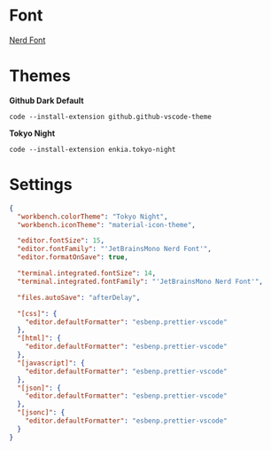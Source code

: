 # Font

[Nerd Font](https://github.com/ryanoasis/nerd-fonts/releases/download/v3.2.1/JetBrainsMono.zip)

# Themes

**Github Dark Default**

```shell
code --install-extension github.github-vscode-theme
```

**Tokyo Night**

```shell
code --install-extension enkia.tokyo-night
```

# Settings

```json
{
  "workbench.colorTheme": "Tokyo Night",
  "workbench.iconTheme": "material-icon-theme",

  "editor.fontSize": 15,
  "editor.fontFamily": "'JetBrainsMono Nerd Font'",
  "editor.formatOnSave": true,

  "terminal.integrated.fontSize": 14,
  "terminal.integrated.fontFamily": "'JetBrainsMono Nerd Font'",

  "files.autoSave": "afterDelay",

  "[css]": {
    "editor.defaultFormatter": "esbenp.prettier-vscode"
  },
  "[html]": {
    "editor.defaultFormatter": "esbenp.prettier-vscode"
  },
  "[javascript]": {
    "editor.defaultFormatter": "esbenp.prettier-vscode"
  },
  "[json]": {
    "editor.defaultFormatter": "esbenp.prettier-vscode"
  },
  "[jsonc]": {
    "editor.defaultFormatter": "esbenp.prettier-vscode"
  }
}
```
